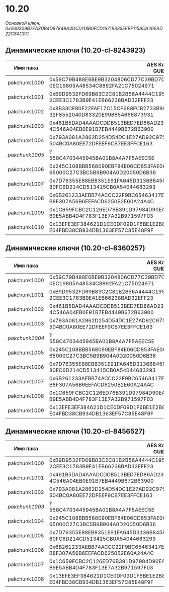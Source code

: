 # 10.20

###### Основной ключ: 0x060309B7EA3DB4D87849A4DCD118B0FCD1671B335EFBF115ADA26EAD22C8AC0C

## Динамические ключи (10.20-cl-8243923)

| Имя пака         | AES Ключ<br/>GUID                                                                                            |
|--------------|---------------------------------------------------------------------------------------------------------|
| pakchunk1000 | 0x59C79B488E6BE9B3204806CD77C39BD7CEEB626209149722A1B77241C8918927<br/>0EC19805A48534C8892FA21C75024971 |
| pakchunk1001 | 0xB9D9532FD69B83C2C81B2B56A4444C1951293EB8FD8A8DB74761DB20D1ED177A<br/>2CEE3C1783B9E41EB66238BAD32EFF23 |
| pakchunk1002 | 0x8B33CF80F22FAF17C15CF688FCB2733B9971399B738CE5D0241BA4F643DD29ED<br/>32F8552040D83320E998654666873931 |
| pakchunk1003 | 0x461B5DAD4AAADCDDB513BED7ED86AD238A17DF02D8CAF147E569BE79A517F3EC<br/>4C546A04EB0E91B7EB4449B672B63900 |
| pakchunk1004 | 0x793A081A2862D254D54DC1E27AD92C9757BA70705FE61DF46983B9617A565D8E<br/>504BC0A80EE72DFEEF9CB7EE3FFCE163 |
| *pakchunk1005* | ?<br/>558C4703445945BA01B8A4A7F5AEEC5E                                                                |
| pakchunk1006 | 0x245C108BBB568090EBF84E06CD853FAE06AC8E393ED4129107F37CF1EEEB56F2<br/>65000C27C3BC5B9B904A0D20050D6B36 |
| pakchunk1007 | 0x7D76355E88EB8351E91FA645D3136B845F5764A4B5E4699A062745F644806CC1<br/>80FC6D214CD513415CB0A54044683293 |
| pakchunk1008 | 0x6B261233AEBB74ACCC22F9BC65463417E14D96F36C8381B644C2208B67CF7FC9<br/>B8F307A56B6EEFACD6250B2E60A24A4C |
| pakchunk1009 | 0x1C659FCBC2C126ED76B391D97984D90EA3F6108DDD26A3D7BA9C5DD80CD87542<br/>B9E5ABB4D4F783F13E7A32B971597F03 |
| pakchunk1010 | 0x13EFE3EF384621D1CE0DF09D1F6BE1E2B8064584ACB05A53FECE9D96EB3D0AC7<br/>E04FBD38CB934DB1363EF57C85E48F9F |

## Динамические ключи (10.20-cl-8360257)

| Имя пака         | AES Ключ<br/>GUID                                                                                            |
|--------------|---------------------------------------------------------------------------------------------------------|
| pakchunk1000 | 0x59C79B488E6BE9B3204806CD77C39BD7CEEB626209149722A1B77241C8918927<br/>0EC19805A48534C8892FA21C75024971 |
| pakchunk1001 | 0xB9D9532FD69B83C2C81B2B56A4444C1951293EB8FD8A8DB74761DB20D1ED177A<br/>2CEE3C1783B9E41EB66238BAD32EFF23 |
| pakchunk1002 | 0x461B5DAD4AAADCDDB513BED7ED86AD238A17DF02D8CAF147E569BE79A517F3EC<br/>4C546A04EB0E91B7EB4449B672B63900 |
| pakchunk1003 | 0x793A081A2862D254D54DC1E27AD92C9757BA70705FE61DF46983B9617A565D8E<br/>504BC0A80EE72DFEEF9CB7EE3FFCE163 |
| *pakchunk1004* | ?<br/>558C4703445945BA01B8A4A7F5AEEC5E                                                                |
| pakchunk1005 | 0x245C108BBB568090EBF84E06CD853FAE06AC8E393ED4129107F37CF1EEEB56F2<br/>65000C27C3BC5B9B904A0D20050D6B36 |
| pakchunk1006 | 0x7D76355E88EB8351E91FA645D3136B845F5764A4B5E4699A062745F644806CC1<br/>80FC6D214CD513415CB0A54044683293 |
| pakchunk1007 | 0x6B261233AEBB74ACCC22F9BC65463417E14D96F36C8381B644C2208B67CF7FC9<br/>B8F307A56B6EEFACD6250B2E60A24A4C |
| pakchunk1008 | 0x1C659FCBC2C126ED76B391D97984D90EA3F6108DDD26A3D7BA9C5DD80CD87542<br/>B9E5ABB4D4F783F13E7A32B971597F03 |
| pakchunk1009 | 0x13EFE3EF384621D1CE0DF09D1F6BE1E2B8064584ACB05A53FECE9D96EB3D0AC7<br/>E04FBD38CB934DB1363EF57C85E48F9F |

## Динамические ключи (10.20-cl-8456527)

| Имя пака         | AES Ключ<br/>GUID                                                                                            |
|--------------|---------------------------------------------------------------------------------------------------------|
| pakchunk1000 | 0xB9D9532FD69B83C2C81B2B56A4444C1951293EB8FD8A8DB74761DB20D1ED177A<br/>2CEE3C1783B9E41EB66238BAD32EFF23 |
| pakchunk1001 | 0x461B5DAD4AAADCDDB513BED7ED86AD238A17DF02D8CAF147E569BE79A517F3EC<br/>4C546A04EB0E91B7EB4449B672B63900 |
| pakchunk1002 | 0x793A081A2862D254D54DC1E27AD92C9757BA70705FE61DF46983B9617A565D8E<br/>504BC0A80EE72DFEEF9CB7EE3FFCE163 |
| *pakchunk1003* | ?<br/>558C4703445945BA01B8A4A7F5AEEC5E                                                                |
| pakchunk1004 | 0x245C108BBB568090EBF84E06CD853FAE06AC8E393ED4129107F37CF1EEEB56F2<br/>65000C27C3BC5B9B904A0D20050D6B36 |
| pakchunk1005 | 0x7D76355E88EB8351E91FA645D3136B845F5764A4B5E4699A062745F644806CC1<br/>80FC6D214CD513415CB0A54044683293 |
| pakchunk1006 | 0x6B261233AEBB74ACCC22F9BC65463417E14D96F36C8381B644C2208B67CF7FC9<br/>B8F307A56B6EEFACD6250B2E60A24A4C |
| pakchunk1007 | 0x1C659FCBC2C126ED76B391D97984D90EA3F6108DDD26A3D7BA9C5DD80CD87542<br/>B9E5ABB4D4F783F13E7A32B971597F03 |
| pakchunk1008 | 0x13EFE3EF384621D1CE0DF09D1F6BE1E2B8064584ACB05A53FECE9D96EB3D0AC7<br/>E04FBD38CB934DB1363EF57C85E48F9F |